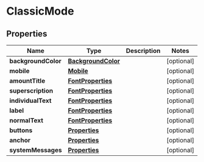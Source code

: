 

# ClassicMode

## Properties

Name | Type | Description | Notes
------------ | ------------- | ------------- | -------------
**backgroundColor** | [**BackgroundColor**](BackgroundColor.md) |  |  [optional]
**mobile** | [**Mobile**](Mobile.md) |  |  [optional]
**amountTitle** | [**FontProperties**](FontProperties.md) |  |  [optional]
**superscription** | [**FontProperties**](FontProperties.md) |  |  [optional]
**individualText** | [**FontProperties**](FontProperties.md) |  |  [optional]
**label** | [**FontProperties**](FontProperties.md) |  |  [optional]
**normalText** | [**FontProperties**](FontProperties.md) |  |  [optional]
**buttons** | [**Properties**](Properties.md) |  |  [optional]
**anchor** | [**Properties**](Properties.md) |  |  [optional]
**systemMessages** | [**Properties**](Properties.md) |  |  [optional]



